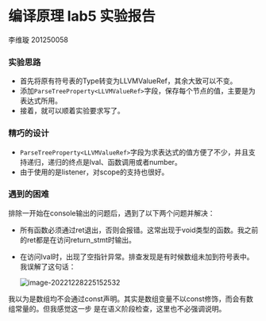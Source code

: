 # 编译原理 lab5 实验报告

李维璇 201250058

### 实验思路

- 首先将原有符号表的Type转变为LLVMValueRef，其余大致可以不变。
- 添加`ParseTreeProperty<LLVMValueRef>`字段，保存每个节点的值，主要是为表达式所用。
- 接着，就可以顺着实验要求写了。

### 精巧的设计

- `ParseTreeProperty<LLVMValueRef>`字段为求表达式的值方便了不少，并且支持递归，递归的终点是lval、函数调用或者number。
- 由于使用的是listener，对scope的支持也很好。

### 遇到的困难

排除一开始在console输出的问题后，遇到了以下两个问题并解决：

- 所有函数必须通过ret退出，否则会报错。这常出现于void类型的函数。我之前的ret都是在访问return_stmt时输出。

- 在访问lval时，出现了空指针异常。排查发现是有时候数组未加到符号表中。我误解了这句话：

  ![image-20221228225152532](C:\Users\23834\AppData\Roaming\Typora\typora-user-images\image-20221228225152532.png)

​		我以为是数组均不会通过const声明。其实是数组变量不以const修饰，而会有数组常量的。但我感觉这一步		是在语义阶段检查，这里也不必强调说明。